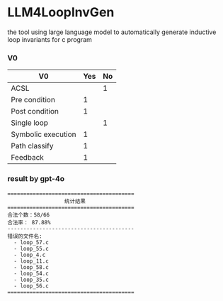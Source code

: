 # LLM4LoopInvGen
the tool using large language model to automatically generate inductive loop invariants for c program

### V0

| V0                 | Yes  | No   |
| ------------------ | ---- | ---- |
| ACSL               |      | 1    |
| Pre condition      | 1    |      |
| Post condition     | 1    |      |
| Single loop        |      | 1    |
| Symbolic execution | 1    |      |
| Path classify      | 1    |      |
| Feedback           | 1    |      |

### result by gpt-4o
```
========================================
                  统计结果                  
========================================
合法个数：58/66
合法率： 87.88%
----------------------------------------
错误的文件名:
  - loop_57.c
  - loop_55.c
  - loop_4.c
  - loop_11.c
  - loop_58.c
  - loop_54.c
  - loop_35.c
  - loop_56.c
========================================
```





